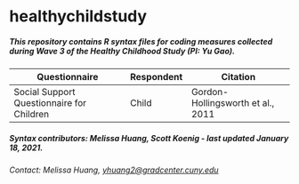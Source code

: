 # healthychildstudy

##### This repository contains R syntax files for coding measures collected during Wave 3 of the Healthy Childhood Study (PI: Yu Gao).


| Questionnaire | Respondent | Citation | 
| ---           | ---        | ---      |
|Social Support Questionnaire for Children| Child | Gordon-Hollingsworth et al., 2011 | 



##### Syntax contributors: Melissa Huang, Scott Koenig - last updated January 18, 2021.

###### Contact: Melissa Huang, yhuang2@gradcenter.cuny.edu
